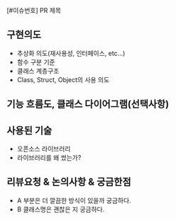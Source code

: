 [#이슈번호] PR 제목

## 구현의도

- 추상화 의도(재사용성, 인터페이스, etc...)
- 함수 구분 기준
- 클래스 계층구조
- Class, Struct, Object의 사용 의도

## 기능 흐름도, 클래스 다이어그램(선택사항)

## 사용된 기술

- 오픈소스 라이브러리
- 라이브러리를 왜 썼는가?

## 리뷰요청 & 논의사항 & 궁금한점

- A 부분은 더 깔끔한 방식이 있을까 궁금하다. 
- B 클래스명은 괜찮은 지 궁금하다. 
